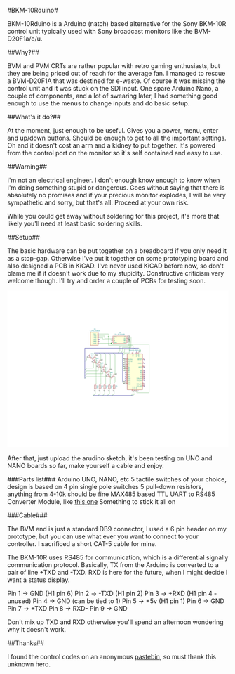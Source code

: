 #BKM-10Rduino#

BKM-10Rduino is a Arduino (natch) based alternative for the Sony BKM-10R control unit typically used with Sony broadcast monitors like the BVM-D20F1a/e/u.

##Why?##

BVM and PVM CRTs are rather popular with retro gaming enthusiasts, but they are being priced out of reach for the average fan. I managed to rescue a BVM-D20F1A that was destined for e-waste. Of course it was missing the control unit and it was stuck on the SDI input. One spare Arduino Nano, a couple of components, and a lot of swearing later, I had something good enough to use the menus to change inputs and do basic setup.

##What's it do?##

At the moment, just enough to be useful. Gives you a power, menu, enter and up/down buttons. Should be enough to get to all the important settings. Oh and it doesn't cost an arm and a kidney to put together. It's powered from the control port on the monitor so it's self contained and easy to use.

##Warning##

I'm not an electrical engineer. I don't enough know enough to know when I'm doing something stupid or dangerous. Goes without saying that there is absolutely no promises and if your precious monitor explodes, I will be very sympathetic and sorry, but that's all. Proceed at your own risk.

While you could get away without soldering for this project, it's more that likely you'll need at least basic soldering skills.

##Setup##

The basic hardware can be put together on a breadboard if you only need it as a stop-gap. Otherwise I've put it together on some prototyping board and also designed a PCB in KiCAD. I've never used KiCAD before now, so don't blame me if it doesn't work due to my stupidity. Constructive criticism very welcome though. I'll try and order a couple of PCBs for testing soon.

![circuit diagram](bkm10rduino.svg)

After that, just upload the arudino sketch, it's been testing on UNO and NANO boards so far, make yourself a cable and enjoy.

###Parts list###
Arduino UNO, NANO, etc
5 tactile switches of your choice, design is based on 4 pin single pole switches
5 pull-down resistors, anything from 4-10k should be fine
MAX485 based TTL UART to RS485 Converter Module, like [this one](https://core-electronics.com.au/ttl-uart-to-rs485-converter-module.html)
Something to stick it all on

###Cable###

The BVM end is just a standard DB9 connector, I used a 6 pin header on my prototype, but you can use what ever you want to connect to your controller. I sacrificed a short CAT-5 cable for mine.

The BKM-10R uses RS485 for communication, which is a differential signally communication protocol. Basically, TX from the Arduino is converted to a pair of line +TXD and -TXD. RXD is here for the future, when I might decide I want a status display.

Pin 1 -> GND (H1 pin 6)
Pin 2 -> -TXD (H1 pin 2)
Pin 3 -> +RXD (H1 pin 4 - unused)
Pin 4 -> GND (can be tied to 1)
Pin 5 -> +5v (H1 pin 1)
Pin 6 -> GND
Pin 7 -> +TXD
Pin 8 -> RXD-
Pin 9 -> GND

Don't mix up TXD and RXD otherwise you'll spend an afternoon wondering why it doesn't work.

##Thanks##

I found the control codes on an anonymous [pastebin](https://pastebin.com/aTUWf33J), so must thank this unknown hero.
